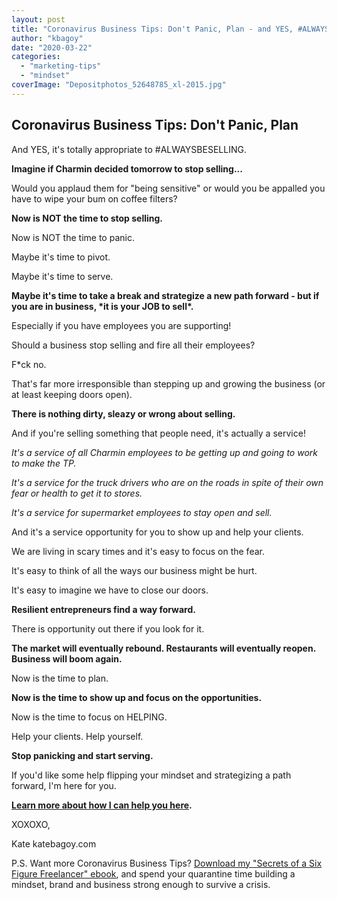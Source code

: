 ```yaml
---
layout: post
title: "Coronavirus Business Tips: Don't Panic, Plan - and YES, #ALWAYSBESELLING"
author: "kbagoy"
date: "2020-03-22"
categories: 
  - "marketing-tips"
  - "mindset"
coverImage: "Depositphotos_52648785_xl-2015.jpg"
---
```


## Coronavirus Business Tips: Don't Panic, Plan

And YES, it's totally appropriate to #ALWAYSBESELLING.

**Imagine if Charmin decided tomorrow to stop selling...**

Would you applaud them for "being sensitive" or would you be appalled you have to wipe your bum on coffee filters?

**Now is NOT the time to stop selling.**

Now is NOT the time to panic.

Maybe it's time to pivot.

Maybe it's time to serve.

**Maybe it's time to take a break and strategize a new path forward - but if you are in business, \*it is your JOB to sell\*.**

Especially if you have employees you are supporting!

Should a business stop selling and fire all their employees?

F\*ck no.

That's far more irresponsible than stepping up and growing the business (or at least keeping doors open).

**There is nothing dirty, sleazy or wrong about selling.**

And if you're selling something that people need, it's actually a service!

_It's a service of all Charmin employees to be getting up and going to work to make the TP._

_It's a service for the truck drivers who are on the roads in spite of their own fear or health to get it to stores._

_It's a service for supermarket employees to stay open and sell._

And it's a service opportunity for you to show up and help your clients.

We are living in scary times and it's easy to focus on the fear.

It's easy to think of all the ways our business might be hurt.

It's easy to imagine we have to close our doors.

**Resilient entrepreneurs find a way forward.**

There is opportunity out there if you look for it.

**The market will eventually rebound. Restaurants will eventually reopen. Business will boom again.**

Now is the time to plan.

**Now is the time to show up and focus on the opportunities.**

Now is the time to focus on HELPING.

Help your clients. Help yourself.

**Stop panicking and start serving.**

If you'd like some help flipping your mindset and strategizing a path forward, I'm here for you.

**[Learn more about how I can help you here](https://katebagoy.com/work-with-me/).**

XOXOXO,

Kate katebagoy.com

P.S. Want more Coronavirus Business Tips? [Download my "Secrets of a Six Figure Freelancer" ebook](https://go.katebagoy.com/ebook), and spend your quarantine time building a mindset, brand and business strong enough to survive a crisis.
